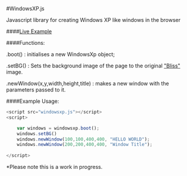 #WindowsXP.js 

Javascript library for creating Windows XP like windows in the browser

####[Live Example](http://rabrennie.github.io/windowsxp/)

####Functions:

.boot() : initialises a new WindowsXp object;

.setBG() : Sets the background image of the page to the original ["Bliss"](http://en.wikipedia.org/wiki/Bliss_%28image%29) image.

.newWindow(x,y,width,height,title) : makes a new window with the parameters passed to it.

####Example Usage:

```javascript
<script src="windowsxp.js"></script>
<script>

	var windows = windowsxp.boot();
	windows.setBG()
	windows.newWindow(100,100,400,400, "HELLO WORLD");
	windows.newWindow(200,200,400,400, "Window Title");	
		
</script>
```

*Please note this is a work in progress.
